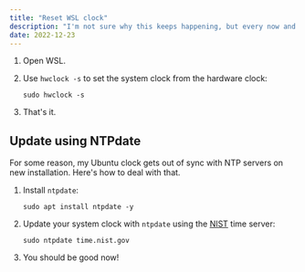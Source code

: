 ```yaml
---
title: "Reset WSL clock"
description: "I'm not sure why this keeps happening, but every now and again the clock within WSL (and WSL2) get massively out of sync. Here's how to reset it."
date: 2022-12-23
---
```


1. Open WSL.
1. Use `hwclock -s` to set the system clock from the hardware clock:

    ```shell
    sudo hwclock -s
    ```

1. That's it.

## Update using NTPdate

For some reason, my Ubuntu clock gets out of sync with NTP servers on new installation. Here's how to deal with that.

1. Install `ntpdate`:

    ```shell
    sudo apt install ntpdate -y
    ```

1. Update your system clock with `ntpdate` using the [NIST](https://www.nist.gov/) time server:

    ```shell
    sudo ntpdate time.nist.gov
    ```

1. You should be good now!
